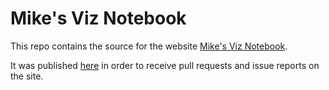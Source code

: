 # Mike's Viz Notebook #

This repo contains the source for the website [Mike's Viz Notebook](https://michaellabbe.com/notebook).

It was published [here](https://github.com/mlabbe/notebook) in order to receive pull requests and issue reports on the site.
